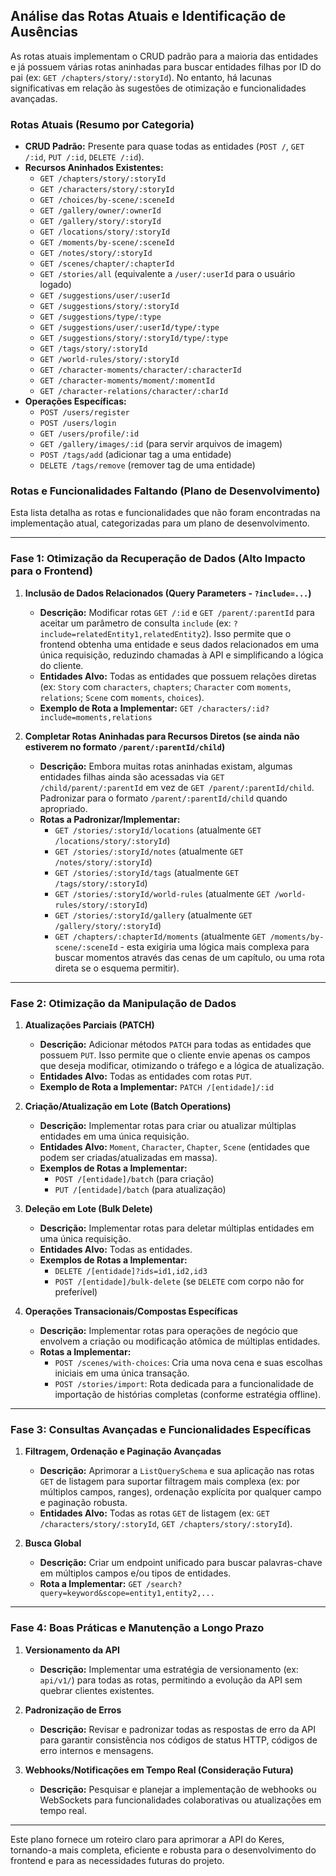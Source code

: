## Análise das Rotas Atuais e Identificação de Ausências

As rotas atuais implementam o CRUD padrão para a maioria das entidades e já possuem várias rotas aninhadas para buscar entidades filhas por ID do pai (ex: `GET /chapters/story/:storyId`). No entanto, há lacunas significativas em relação às sugestões de otimização e funcionalidades avançadas.

### Rotas Atuais (Resumo por Categoria)

*   **CRUD Padrão:** Presente para quase todas as entidades (`POST /`, `GET /:id`, `PUT /:id`, `DELETE /:id`).
*   **Recursos Aninhados Existentes:**
    *   `GET /chapters/story/:storyId`
    *   `GET /characters/story/:storyId`
    *   `GET /choices/by-scene/:sceneId`
    *   `GET /gallery/owner/:ownerId`
    *   `GET /gallery/story/:storyId`
    *   `GET /locations/story/:storyId`
    *   `GET /moments/by-scene/:sceneId`
    *   `GET /notes/story/:storyId`
    *   `GET /scenes/chapter/:chapterId`
    *   `GET /stories/all` (equivalente a `/user/:userId` para o usuário logado)
    *   `GET /suggestions/user/:userId`
    *   `GET /suggestions/story/:storyId`
    *   `GET /suggestions/type/:type`
    *   `GET /suggestions/user/:userId/type/:type`
    *   `GET /suggestions/story/:storyId/type/:type`
    *   `GET /tags/story/:storyId`
    *   `GET /world-rules/story/:storyId`
    *   `GET /character-moments/character/:characterId`
    *   `GET /character-moments/moment/:momentId`
    *   `GET /character-relations/character/:charId`
*   **Operações Específicas:**
    *   `POST /users/register`
    *   `POST /users/login`
    *   `GET /users/profile/:id`
    *   `GET /gallery/images/:id` (para servir arquivos de imagem)
    *   `POST /tags/add` (adicionar tag a uma entidade)
    *   `DELETE /tags/remove` (remover tag de uma entidade)

### Rotas e Funcionalidades Faltando (Plano de Desenvolvimento)

Esta lista detalha as rotas e funcionalidades que não foram encontradas na implementação atual, categorizadas para um plano de desenvolvimento.

---

### Fase 1: Otimização da Recuperação de Dados (Alto Impacto para o Frontend)

1.  **Inclusão de Dados Relacionados (Query Parameters - `?include=...`)**
    *   **Descrição:** Modificar rotas `GET /:id` e `GET /parent/:parentId` para aceitar um parâmetro de consulta `include` (ex: `?include=relatedEntity1,relatedEntity2`). Isso permite que o frontend obtenha uma entidade e seus dados relacionados em uma única requisição, reduzindo chamadas à API e simplificando a lógica do cliente.
    *   **Entidades Alvo:** Todas as entidades que possuem relações diretas (ex: `Story` com `characters`, `chapters`; `Character` com `moments`, `relations`; `Scene` com `moments`, `choices`).
    *   **Exemplo de Rota a Implementar:** `GET /characters/:id?include=moments,relations`

2.  **Completar Rotas Aninhadas para Recursos Diretos (se ainda não estiverem no formato `/parent/:parentId/child`)**
    *   **Descrição:** Embora muitas rotas aninhadas existam, algumas entidades filhas ainda são acessadas via `GET /child/parent/:parentId` em vez de `GET /parent/:parentId/child`. Padronizar para o formato `/parent/:parentId/child` quando apropriado.
    *   **Rotas a Padronizar/Implementar:**
        *   `GET /stories/:storyId/locations` (atualmente `GET /locations/story/:storyId`)
        *   `GET /stories/:storyId/notes` (atualmente `GET /notes/story/:storyId`)
        *   `GET /stories/:storyId/tags` (atualmente `GET /tags/story/:storyId`)
        *   `GET /stories/:storyId/world-rules` (atualmente `GET /world-rules/story/:storyId`)
        *   `GET /stories/:storyId/gallery` (atualmente `GET /gallery/story/:storyId`)
        *   `GET /chapters/:chapterId/moments` (atualmente `GET /moments/by-scene/:sceneId` - esta exigiria uma lógica mais complexa para buscar momentos através das cenas de um capítulo, ou uma rota direta se o esquema permitir).

---

### Fase 2: Otimização da Manipulação de Dados

1.  **Atualizações Parciais (PATCH)**
    *   **Descrição:** Adicionar métodos `PATCH` para todas as entidades que possuem `PUT`. Isso permite que o cliente envie apenas os campos que deseja modificar, otimizando o tráfego e a lógica de atualização.
    *   **Entidades Alvo:** Todas as entidades com rotas `PUT`.
    *   **Exemplo de Rota a Implementar:** `PATCH /[entidade]/:id`

2.  **Criação/Atualização em Lote (Batch Operations)**
    *   **Descrição:** Implementar rotas para criar ou atualizar múltiplas entidades em uma única requisição.
    *   **Entidades Alvo:** `Moment`, `Character`, `Chapter`, `Scene` (entidades que podem ser criadas/atualizadas em massa).
    *   **Exemplos de Rotas a Implementar:**
        *   `POST /[entidade]/batch` (para criação)
        *   `PUT /[entidade]/batch` (para atualização)

3.  **Deleção em Lote (Bulk Delete)**
    *   **Descrição:** Implementar rotas para deletar múltiplas entidades em uma única requisição.
    *   **Entidades Alvo:** Todas as entidades.
    *   **Exemplos de Rotas a Implementar:**
        *   `DELETE /[entidade]?ids=id1,id2,id3`
        *   `POST /[entidade]/bulk-delete` (se `DELETE` com corpo não for preferível)

4.  **Operações Transacionais/Compostas Específicas**
    *   **Descrição:** Implementar rotas para operações de negócio que envolvem a criação ou modificação atômica de múltiplas entidades.
    *   **Rotas a Implementar:**
        *   `POST /scenes/with-choices`: Cria uma nova cena e suas escolhas iniciais em uma única transação.
        *   `POST /stories/import`: Rota dedicada para a funcionalidade de importação de histórias completas (conforme estratégia offline).

---

### Fase 3: Consultas Avançadas e Funcionalidades Específicas

1.  **Filtragem, Ordenação e Paginação Avançadas**
    *   **Descrição:** Aprimorar a `ListQuerySchema` e sua aplicação nas rotas `GET` de listagem para suportar filtragem mais complexa (ex: por múltiplos campos, ranges), ordenação explícita por qualquer campo e paginação robusta.
    *   **Entidades Alvo:** Todas as rotas `GET` de listagem (ex: `GET /characters/story/:storyId`, `GET /chapters/story/:storyId`).

2.  **Busca Global**
    *   **Descrição:** Criar um endpoint unificado para buscar palavras-chave em múltiplos campos e/ou tipos de entidades.
    *   **Rota a Implementar:** `GET /search?query=keyword&scope=entity1,entity2,...`

---

### Fase 4: Boas Práticas e Manutenção a Longo Prazo

1.  **Versionamento da API**
    *   **Descrição:** Implementar uma estratégia de versionamento (ex: `api/v1/`) para todas as rotas, permitindo a evolução da API sem quebrar clientes existentes.

2.  **Padronização de Erros**
    *   **Descrição:** Revisar e padronizar todas as respostas de erro da API para garantir consistência nos códigos de status HTTP, códigos de erro internos e mensagens.

3.  **Webhooks/Notificações em Tempo Real (Consideração Futura)**
    *   **Descrição:** Pesquisar e planejar a implementação de webhooks ou WebSockets para funcionalidades colaborativas ou atualizações em tempo real.

---

Este plano fornece um roteiro claro para aprimorar a API do Keres, tornando-a mais completa, eficiente e robusta para o desenvolvimento do frontend e para as necessidades futuras do projeto.
